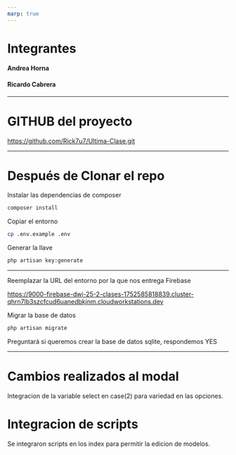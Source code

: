```yaml
---
marp: true
---
```


# Integrantes
#### Andrea Horna
#### Ricardo Cabrera

---
# GITHUB del proyecto
https://github.com/Rick7u7/Ultima-Clase.git

---
# Después de Clonar el repo

Instalar las dependencias de composer

```bash
composer install
```

Copiar el entorno

```bash
cp .env.example .env
```

Generar la llave

```bash
php artisan key:generate
```

---

Reemplazar la URL del entorno por la que nos entrega Firebase

https://9000-firebase-dwi-25-2-clases-1752585818839.cluster-qhrn7lb3szcfcud6uanedbkjnm.cloudworkstations.dev

Migrar la base de datos

```bash
php artisan migrate
```
Preguntará si queremos crear la base de datos sqlite, respondemos YES

---

# Cambios realizados al modal

Integracion de la variable select en case(2) para variedad en las opciones.

# Integracion de scripts
 
Se integraron scripts en los index para permitir la edicion de modelos.